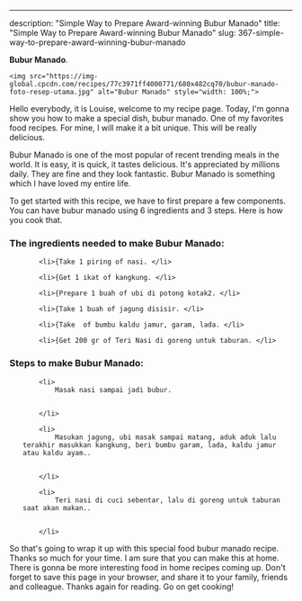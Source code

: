 ---
description: "Simple Way to Prepare Award-winning Bubur Manado"
title: "Simple Way to Prepare Award-winning Bubur Manado"
slug: 367-simple-way-to-prepare-award-winning-bubur-manado

<p>
	<strong>Bubur Manado</strong>. 
	
</p>
<p>
	
	<img src="https://img-global.cpcdn.com/recipes/77c3971ff4000771/680x482cq70/bubur-manado-foto-resep-utama.jpg" alt="Bubur Manado" style="width: 100%;">
	
	
</p>
<p>
	Hello everybody, it is Louise, welcome to my recipe page. Today, I'm gonna show you how to make a special dish, bubur manado. One of my favorites food recipes. For mine, I will make it a bit unique. This will be really delicious.
</p>
	
<p>
	Bubur Manado is one of the most popular of recent trending meals in the world. It is easy, it is quick, it tastes delicious. It's appreciated by millions daily. They are fine and they look fantastic. Bubur Manado is something which I have loved my entire life.
</p>
<p>
	
</p>

<p>
To get started with this recipe, we have to first prepare a few components. You can have bubur manado using 6 ingredients and 3 steps. Here is how you cook that.
</p>

<h3>The ingredients needed to make Bubur Manado:</h3>

<ol>
	
		<li>{Take 1 piring of nasi. </li>
	
		<li>{Get 1 ikat of kangkung. </li>
	
		<li>{Prepare 1 buah of ubi di potong kotak2. </li>
	
		<li>{Take 1 buah of jagung disisir. </li>
	
		<li>{Take  of bumbu kaldu jamur, garam, lada. </li>
	
		<li>{Get 200 gr of Teri Nasi di goreng untuk taburan. </li>
	
</ol>
<p>
	
</p>

<h3>Steps to make Bubur Manado:</h3>

<ol>
	
		<li>
			Masak nasi sampai jadi bubur.
			
			
		</li>
	
		<li>
			Masukan jagung, ubi masak sampai matang, aduk aduk lalu terakhir masukkan kangkung, beri bumbu garam, lada, kaldu jamur atau kaldu ayam..
			
			
		</li>
	
		<li>
			Teri nasi di cuci sebentar, lalu di goreng untuk taburan saat akan makan..
			
			
		</li>
	
</ol>

<p>
	
</p>

<p>
	So that's going to wrap it up with this special food bubur manado recipe. Thanks so much for your time. I am sure that you can make this at home. There is gonna be more interesting food in home recipes coming up. Don't forget to save this page in your browser, and share it to your family, friends and colleague. Thanks again for reading. Go on get cooking!
</p>
